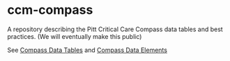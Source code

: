# ccm-compass
A repository describing the Pitt Critical Care Compass data tables and best practices.  (We will eventually make this public)


See [Compass Data Tables](./CompassDataTables.html) and [Compass Data Elements](./CompassDataElements.html)